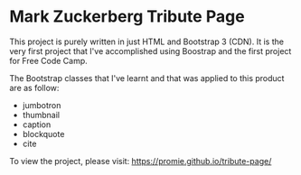 # Mark Zuckerberg Tribute Page

This project is purely written in just HTML and Bootstrap 3 (CDN).
It is the very first project that I've accomplished using Boostrap and the first project for Free Code Camp.

The Bootstrap classes that I've learnt and that was applied to this product are as follow:

* jumbotron
* thumbnail
* caption
* blockquote
* cite

To view the project, please visit: https://promie.github.io/tribute-page/
